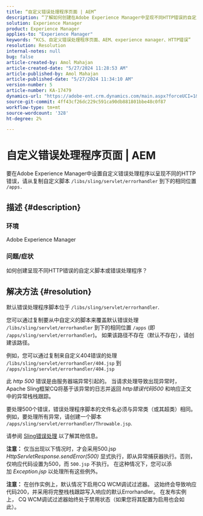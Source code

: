 ```yaml
---
title: “自定义错误处理程序页面 | AEM”
description: “了解如何创建在Adobe Experience Manager中呈现不同HTTP错误的自定义脚本或错误处理程序。”
solution: Experience Manager
product: Experience Manager
applies-to: "Experience Manager"
keywords: “KCS、自定义错误处理程序页面、AEM、experience manager、HTTP错误”
resolution: Resolution
internal-notes: null
bug: false
article-created-by: Amol Mahajan
article-created-date: "5/27/2024 11:28:53 AM"
article-published-by: Amol Mahajan
article-published-date: "5/27/2024 11:34:10 AM"
version-number: 5
article-number: KA-17479
dynamics-url: "https://adobe-ent.crm.dynamics.com/main.aspx?forceUCI=1&pagetype=entityrecord&etn=knowledgearticle&id=f6cd354b-1c1c-ef11-840b-6045bd026dc7"
source-git-commit: 4ff43cf26dc229c591ca90db881801bbe48c0f87
workflow-type: tm+mt
source-wordcount: '328'
ht-degree: 2%

---
```


# 自定义错误处理程序页面 | AEM


要在Adobe Experience Manager中设置自定义错误处理程序以呈现不同的HTTP错误，请从复制自定义脚本 `/libs/sling/servlet/errorhandler` 到下的相同位置 `/apps.`

## 描述 {#description}


### <b>环境</b>

Adobe Experience Manager



### <b>问题/症状</b>

如何创建呈现不同HTTP错误的自定义脚本或错误处理程序？


## 解决方法 {#resolution}


默认错误处理程序脚本位于 `/libs/sling/servlet/errorhandler`.

您可以通过复制要从中自定义的脚本来覆盖默认错误处理 `/libs/sling/servlet/errorhandler` 到下的相同位置 `/apps` (即 `/apps/sling/servlet/errorhandler`)。 如果该路径不存在（默认不存在），请创建该路径。

例如，您可以通过复制来自定义404错误的处理 `/libs/sling/servlet/errorhandler/404.jsp` 到 `/apps/sling/servlet/errorhandler/404.jsp`

此 *http 500* 错误是由服务器端异常引起的。 当请求处理导致出现异常时，Apache Sling框架CQ将基于该异常的日志并返回 *http错误代码500* 和响应正文中的异常栈栈跟踪。

要处理500个错误，错误处理程序脚本的文件名必须与异常类（或其超类）相同。 例如，要处理所有异常，请创建一个脚本 `/apps/sling/servlet/errorhandler/Throwable.jsp`.

请参阅 [Sling错误处理](https://sling.apache.org/documentation/the-sling-engine/errorhandling.html) 以了解其他信息。

<b>注意：</b> 仅当出现以下情况时，才会采用500.jsp *HttpServletResponse.sendError(500)* 显式执行，即从异常捕获器执行。否则，仅响应代码设置为500，而 `500.jsp` 不执行。 在这种情况下，您可以添加 *Exception.jsp* 以处理所有这些例外。

<b>注意：</b> 在创作实例上，默认情况下启用CQ WCM调试过滤器。 这始终会导致响应代码200，并采用将完整栈栈跟踪写入响应的默认Errorhandler。 在发布实例上， CQ WCM调试过滤器始终处于禁用状态（如果您将其配置为启用也会如此）。
